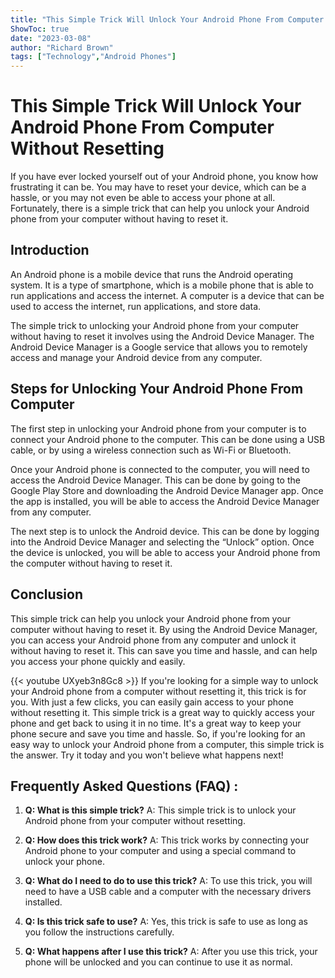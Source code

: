 ```yaml
---
title: "This Simple Trick Will Unlock Your Android Phone From Computer Without Resetting - You Won't Believe What Happens Next!"
ShowToc: true 
date: "2023-03-08"
author: "Richard Brown" 
tags: ["Technology","Android Phones"]
---
```

# This Simple Trick Will Unlock Your Android Phone From Computer Without Resetting 

If you have ever locked yourself out of your Android phone, you know how frustrating it can be. You may have to reset your device, which can be a hassle, or you may not even be able to access your phone at all. Fortunately, there is a simple trick that can help you unlock your Android phone from your computer without having to reset it. 

## Introduction 

An Android phone is a mobile device that runs the Android operating system. It is a type of smartphone, which is a mobile phone that is able to run applications and access the internet. A computer is a device that can be used to access the internet, run applications, and store data. 

The simple trick to unlocking your Android phone from your computer without having to reset it involves using the Android Device Manager. The Android Device Manager is a Google service that allows you to remotely access and manage your Android device from any computer. 

## Steps for Unlocking Your Android Phone From Computer 

The first step in unlocking your Android phone from your computer is to connect your Android phone to the computer. This can be done using a USB cable, or by using a wireless connection such as Wi-Fi or Bluetooth. 

Once your Android phone is connected to the computer, you will need to access the Android Device Manager. This can be done by going to the Google Play Store and downloading the Android Device Manager app. Once the app is installed, you will be able to access the Android Device Manager from any computer. 

The next step is to unlock the Android device. This can be done by logging into the Android Device Manager and selecting the “Unlock” option. Once the device is unlocked, you will be able to access your Android phone from the computer without having to reset it. 

## Conclusion 

This simple trick can help you unlock your Android phone from your computer without having to reset it. By using the Android Device Manager, you can access your Android phone from any computer and unlock it without having to reset it. This can save you time and hassle, and can help you access your phone quickly and easily.

{{< youtube UXyeb3n8Gc8 >}} 
If you're looking for a simple way to unlock your Android phone from a computer without resetting it, this trick is for you. With just a few clicks, you can easily gain access to your phone without resetting it. This simple trick is a great way to quickly access your phone and get back to using it in no time. It's a great way to keep your phone secure and save you time and hassle. So, if you're looking for an easy way to unlock your Android phone from a computer, this simple trick is the answer. Try it today and you won't believe what happens next!

## Frequently Asked Questions (FAQ) :
1. **Q: What is this simple trick?** 
A: This simple trick is to unlock your Android phone from your computer without resetting.

2. **Q: How does this trick work?** 
A: This trick works by connecting your Android phone to your computer and using a special command to unlock your phone.

3. **Q: What do I need to do to use this trick?** 
A: To use this trick, you will need to have a USB cable and a computer with the necessary drivers installed.

4. **Q: Is this trick safe to use?** 
A: Yes, this trick is safe to use as long as you follow the instructions carefully.

5. **Q: What happens after I use this trick?** 
A: After you use this trick, your phone will be unlocked and you can continue to use it as normal.


